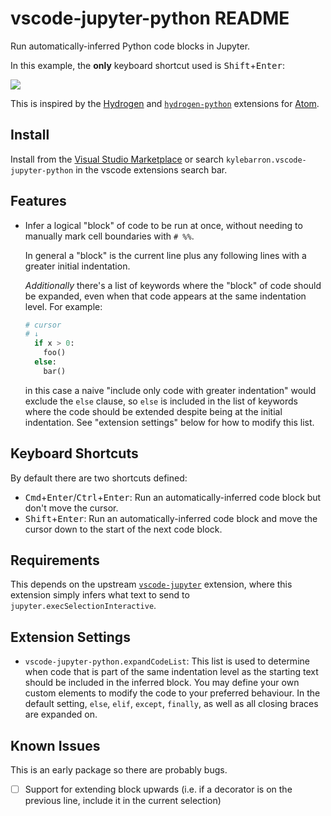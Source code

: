 # vscode-jupyter-python README

Run automatically-inferred Python code blocks in Jupyter.

In this example, the **only** keyboard shortcut used is <kbd>Shift</kbd>+<kbd>Enter</kbd>:

![](https://user-images.githubusercontent.com/15164633/204451326-5ac2e334-6127-4f00-be93-4d0041405e98.gif)

This is inspired by the [Hydrogen](https://github.com/nteract/hydrogen) and [`hydrogen-python`](https://github.com/nikitakit/hydrogen-python) extensions for [Atom](https://github.com/atom/atom/).

## Install

Install from the [Visual Studio Marketplace](https://marketplace.visualstudio.com/items?itemName=kylebarron.vscode-jupyter-python) or search `kylebarron.vscode-jupyter-python` in the vscode extensions search bar.

## Features

- Infer a logical "block" of code to be run at once, without needing to manually mark cell boundaries with `# %%`.

  In general a "block" is the current line plus any following lines with a greater initial indentation.

  _Additionally_ there's a list of keywords where the "block" of code should be expanded, even when that code appears at the same indentation level. For example:

  ```py
  # cursor
  # ↓
    if x > 0:
      foo()
    else:
      bar()
  ```

  in this case a naive "include only code with greater indentation" would exclude the `else` clause, so `else` is included in the list of keywords where the code should be extended despite being at the initial indentation. See "extension settings" below for how to modify this list.

## Keyboard Shortcuts

By default there are two shortcuts defined:

- <kbd>Cmd</kbd>+<kbd>Enter</kbd>/<kbd>Ctrl</kbd>+<kbd>Enter</kbd>: Run an automatically-inferred code block but don't move the cursor.
- <kbd>Shift</kbd>+<kbd>Enter</kbd>: Run an automatically-inferred code block and move the cursor down to the start of the next code block.

## Requirements

This depends on the upstream [`vscode-jupyter`](https://github.com/microsoft/vscode-jupyter) extension, where this extension simply infers what text to send to `jupyter.execSelectionInteractive`.

## Extension Settings

- `vscode-jupyter-python.expandCodeList`: This list is used to determine when code that is part of the same indentation level as the starting text should be included in the inferred block. You may define your own custom elements to modify the code to your preferred behaviour. In the default setting, `else`, `elif`, `except`, `finally`, as well as all closing braces are expanded on.

## Known Issues

This is an early package so there are probably bugs.

- [ ] Support for extending block upwards (i.e. if a decorator is on the previous line, include it in the current selection)
